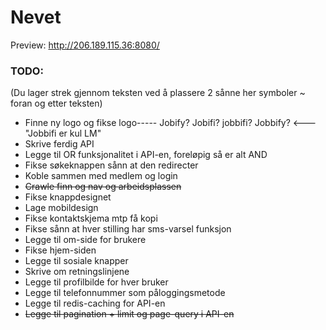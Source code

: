 # Nevet

Preview:
http://206.189.115.36:8080/


### TODO:
(Du lager strek gjennom teksten ved å plassere 2 sånne her symboler ~ foran og etter teksten)
- Finne ny logo og fikse logo----- Jobify? Jobifi? jobbifi? Jobbify? <--- "Jobbifi er kul LM"
- Skrive ferdig API
- Legge til OR funksjonalitet i API-en, foreløpig så er alt AND
- Fikse søkeknappen sånn at den redirecter
- Koble sammen med medlem og login
- ~~Crawle finn og nav og arbeidsplassen~~
- Fikse knappdesignet
- Lage mobildesign
- Fikse kontaktskjema mtp få kopi
- Fikse sånn at hver stilling har sms-varsel funksjon
- Legge til om-side for brukere
- Fikse hjem-siden
- Legge til sosiale knapper
- Skrive om retningslinjene
- Legge til profilbilde for hver bruker
- Legge til telefonnummer som påloggingsmetode
- Legge til redis-caching for API-en
- ~~Legge til pagination + limit og page-query i API-en~~
